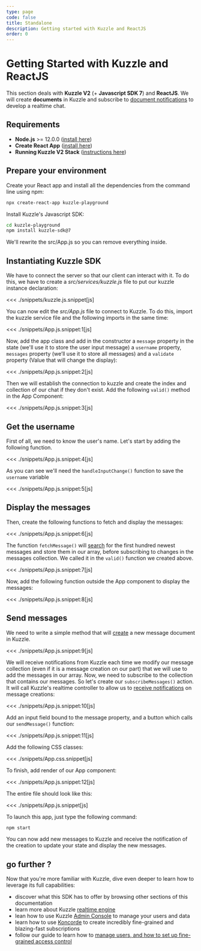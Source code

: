 ```yaml
---
type: page
code: false
title: Standalone
description: Getting started with Kuzzle and ReactJS
order: 0
---
```


# Getting Started with Kuzzle and ReactJS

This section deals with **Kuzzle V2** (+ **Javascript SDK 7**) and **ReactJS**. We will create **documents** in Kuzzle and subscribe to
[document notifications](/sdk/js/7/essentials/realtime-notifications#document-messages) to develop a realtime chat.

## Requirements

- **Node.js** >= 12.0.0 ([install here](https://nodejs.org/en/download/))
- **Create React App** ([install here](https://github.com/facebook/create-react-app))
- **Running Kuzzle V2 Stack** ([instructions here](/core/2/guides/getting-started/running-kuzzle))

## Prepare your environment

Create your React app and install all the dependencies from the command line using npm:
```bash
npx create-react-app kuzzle-playground
```
Install Kuzzle's Javascript SDK: 
```bash
cd kuzzle-playground
npm install kuzzle-sdk@7
```

We'll rewrite the src/App.js so you can remove everything inside.

## Instantiating Kuzzle SDK

We have to connect the server so that our client can interact with it.
To do this, we have to create a *src/services/kuzzle.js* file to put our kuzzle instance declaration:

<<< ./snippets/kuzzle.js.snippet[js]

You can now edit the *src/App.js* file to connect to Kuzzle. To do this, import the kuzzle service file and the following imports in the same time:

<<< ./snippets/App.js.snippet:1[js]

Now, add the app class and add in the constructor a `message` property in the state (we'll use it to store the user input message) a `username` property, `messages` property (we’ll use it to store all messages) and a `validate` property (Value that will change the display):

<<< ./snippets/App.js.snippet:2[js]

Then we will establish the connection to kuzzle and create the index and collection of our chat if they don't exist. Add the following `valid()` method in the App Component:

<<< ./snippets/App.js.snippet:3[js]

## Get the username

First of all, we need to know the user's name. Let's start by adding the following function.

<<< ./snippets/App.js.snippet:4[js]

As you can see we'll need the `handleInputChange()` function to save the `username` variable

<<< ./snippets/App.js.snippet:5[js]

## Display the messages

Then, create the following functions to fetch and display the messages:

<<< ./snippets/App.js.snippet:6[js]

The function `fetchMessage()` will [search](/sdk/js/7/controllers/document/search) for the first hundred newest messages and store them in our array, before subscribing to changes in the messages collection. We called it in the `valid()` function we created above.

<<< ./snippets/App.js.snippet:7[js]

Now, add the following function outside the App component to display the messages:

<<< ./snippets/App.js.snippet:8[js]

## Send messages

We need to write a simple method that will [create](/sdk/js/7/controllers/document/create) a new message document in Kuzzle.

<<< ./snippets/App.js.snippet:9[js]

We will receive notifications from Kuzzle each time we modify our message collection (even if it is a message creation on our part) that we will use to add the messages in our array.
Now, we need to subscribe to the collection that contains our messages. So let's create our `subscribeMessages()` action. It will call Kuzzle's realtime controller to allow us to [receive notifications](/sdk/js/7/controllers/realtime/subscribe) on message creations:

<<< ./snippets/App.js.snippet:10[js]

Add an input field bound to the message property, and a button which calls our `sendMessage()` function: 

<<< ./snippets/App.js.snippet:11[js]

Add the following CSS classes:

<<< ./snippets/App.css.snippet[js]

To finish, add render of our App component:

<<< ./snippets/App.js.snippet:12[js]

The entire file should look like this:

<<< ./snippets/App.js.snippet[js]

To launch this app, just type the following command:

```bash
npm start
```

You can now add new messages to Kuzzle and receive the notification of the creation to update your state and display the new messages.

## go further ?

Now that you're more familiar with Kuzzle, dive even deeper to learn how to leverage its full capabilities:

- discover what this SDK has to offer by browsing other sections of this documentation
- learn more about Kuzzle [realtime engine](/core/2/guides/essentials/real-time)
- lean how to use Kuzzle [Admin Console](/core/2/guides/essentials/admin-console) to manage your users and data
- learn how to use [Koncorde](/core/2/guides/cookbooks/realtime-api/introduction) to create incredibly fine-grained and blazing-fast subscriptions
- follow our guide to learn how to [manage users, and how to set up fine-grained access control](/core/2/guides/essentials/security)


